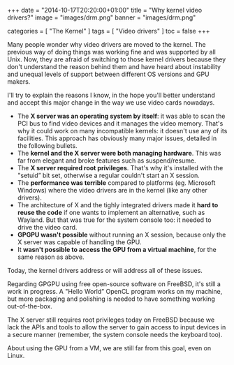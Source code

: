+++
date = "2014-10-17T20:20:00+01:00"
title = "Why kernel video drivers?"
image = "images/drm.png"
banner = "images/drm.png"

categories = [ "The Kernel" ]
tags = [ "Video drivers" ]
toc = false
+++

Many people wonder why video drivers are moved to the kernel. The
previous way of doing things was working fine and was supported by all
Unix. Now, they are afraid of switching to those kernel drivers because
they don't understand the reason behind them and have heard about
instability and unequal levels of support between different OS versions
and GPU makers.

I'll try to explain the reasons I know, in the hope you'll better
understand and accept this major change in the way we use video cards
nowadays.

* The **X server was an operating system by itself**: it was able to
  scan the PCI bus to find video devices and it manages the video
  memory. That's why it could work on many incompatible kernels: it
  doesn't use any of its facilities. This approach has obviously many
  major issues, detailed in the following bullets.
* The **kernel and the X server were both managing hardware**. This was
  far from elegant and broke features such as suspend/resume.
* The **X server required root privileges**. That's why it's
  installed with the "setuid” bit set, otherwise a regular
  couldn't start an X session.
* The **performance was terrible** compared to platforms (eg. Microsoft
  Windows) where the video drivers are in the kernel (like any other
  drivers).
* The architecture of X and the tighly integrated drivers made it **hard
  to reuse the code** if one wants to implement an alternative, such as
  Wayland. But that was true for the system console too: it needed to
  drive the video card.
* **GPGPU wasn't possible** without running an X session, because only
  the X server was capable of handling the GPU.
* It **wasn't possible to access the GPU from a virtual machine**, for
  the same reason as above.

Today, the kernel drivers address or will address all of these issues.

Regarding GPGPU using free open-source software on FreeBSD, it's still
a work in progress. A "Hello World” OpenCL program works on my
machine, but more packaging and polishing is needed to have something
working out-of-the-box.

The X server still requires root privileges today on FreeBSD because
we lack the APIs and tools to allow the server to gain access to input
devices in a secure manner (remember, the system console needs the
keyboard too).

About using the GPU from a VM, we are still far from this goal, even on
Linux.
